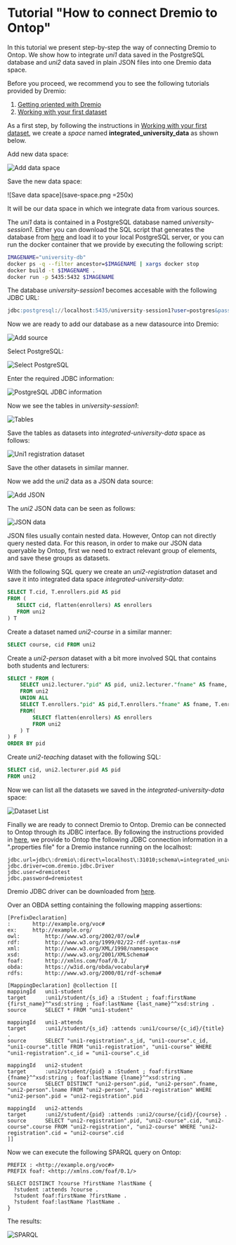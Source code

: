 Tutorial "How to connect Dremio to Ontop"
=====================================================================================================

In this tutorial we present step-by-step the way of connecting Dremio to Ontop. We show how to integrate *uni1* data saved in the PostgreSQL database and *uni2* data saved in plain JSON files into one Dremio data space. 

Before you proceed, we recommend you to see the following tutorials provided by Dremio:

  1. [Getting oriented with Dremio](https://www.dremio.com/tutorials/getting-oriented-to-dremio/)
  2. [Working with your first dataset](https://www.dremio.com/tutorials/working-with-your-first-dataset/)


As a first step, by following the instructions in [Working with your first dataset](https://www.dremio.com/tutorials/working-with-your-first-dataset/), we create a *space* named **integrated_university_data** as shown below.

Add new data space:

![Add data space](add-space.png) 

Save the new data space:

![Save data space](save-space.png =250x)

It will be our data space in which we integrate data from various sources.

The *uni1* data is contained in a PostgreSQL database named *university-session1*. Either you can download the SQL script that generates the database from [here](data/postgres-docker/db/university-session1.sql) and load it to your local PostgreSQL server, or you can run the docker container that we provide by executing the following script:

```bash
IMAGENAME="university-db"
docker ps -q --filter ancestor=$IMAGENAME | xargs docker stop
docker build -t $IMAGENAME .
docker run -p 5435:5432 $IMAGENAME
``` 
 
The database *university-session1* becomes accesable with the following JDBC URL:

```sql
jdbc:postgresql://localhost:5435/university-session1?user=postgres&password=postgres
``` 

Now we are ready to add our database as a new datasource into Dremio:

![Add source](add-source.png)

Select PostgreSQL:

![Select PostgreSQL](add-postgres.png)

Enter the required JDBC information:

![PostgreSQL JDBC information](postgres-info.png)

Now we see the tables in *university-session1*:

![Tables](postgres-tables.png)

Save the tables as datasets into *integrated-university-data* space as follows:

![Uni1 registration dataset](postgres-uni1-registration-dataset.png)

Save the other datasets in similar manner.


Now we add the *uni2* data as a JSON data source:

![Add JSON](add-json.png)

The *uni2* JSON data can be seen as follows:

![JSON data](see-json.png)

JSON files usually contain nested data. However, Ontop can not directly query nested data. For this reason, in order to make our JSON data queryable by Ontop, first we need to extract relevant group of elements, and save these groups as datasets. 

With the following SQL query we create an *uni2-registration* dataset and save it into integrated data space *integrated-university-data*:

```sql
SELECT T.cid, T.enrollers.pid AS pid 
FROM (
   SELECT cid, flatten(enrollers) AS enrollers 
   FROM uni2
) T
```

Create a dataset named *uni2-course* in a similar manner:

```sql
SELECT course, cid FROM uni2
``` 

Create a *uni2-person* dataset with a bit more involved SQL that contains both students and lecturers:

```sql
SELECT * FROM (
    SELECT uni2.lecturer."pid" AS pid, uni2.lecturer."fname" AS fname, uni2.lecturer."lname" AS lname 
    FROM uni2
    UNION ALL
    SELECT T.enrollers."pid" AS pid,T.enrollers."fname" AS fname, T.enrollers."lname" AS lnmae 
    FROM(
        SELECT flatten(enrollers) AS enrollers
        FROM uni2
    ) T
) F
ORDER BY pid
``` 

Create *uni2-teaching* dataset with the following SQL:

```sql
SELECT cid, uni2.lecturer.pid AS pid
FROM uni2
```

Now we can list all the datasets we saved in the *integrated-university-data* space:

![Dataset List](dataset-list.png)

Finally we are ready to connect Dremio to Ontop. Dremio can be connected to Ontop through its JDBC interface. By following the instructions provided in [here](https://docs.dremio.com/drivers/dremio-jdbc-driver.html), we provide  to Ontop the following JDBC connection information in a ".properties file" for a Dremio instance running on the localhost:

```
jdbc.url=jdbc\:dremio\:direct\=localhost\:31010;schema\=integrated_university_data
jdbc.driver=com.dremio.jdbc.Driver
jdbc.user=dremiotest
jdbc.password=dremiotest
``` 
Dremio JDBC driver can be downloaded from [here](https://www.dremio.com/drivers/). 

Over an OBDA setting containing the following mapping assertions:

```
[PrefixDeclaration]
:		http://example.org/voc#
ex:		http://example.org/
owl:		http://www.w3.org/2002/07/owl#
rdf:		http://www.w3.org/1999/02/22-rdf-syntax-ns#
xml:		http://www.w3.org/XML/1998/namespace
xsd:		http://www.w3.org/2001/XMLSchema#
foaf:		http://xmlns.com/foaf/0.1/
obda:		https://w3id.org/obda/vocabulary#
rdfs:		http://www.w3.org/2000/01/rdf-schema#

[MappingDeclaration] @collection [[
mappingId	uni1-student
target		:uni1/student/{s_id} a :Student ; foaf:firstName {first_name}^^xsd:string ; foaf:lastName {last_name}^^xsd:string . 
source		SELECT * FROM "uni1-student"

mappingId	uni1-attends
target		:uni1/student/{s_id} :attends :uni1/course/{c_id}/{title} .
source		SELECT "uni1-registration".s_id, "uni1-course".c_id, "uni1-course".title FROM "uni1-registration", "uni1-course" WHERE "uni1-registration".c_id = "uni1-course".c_id

mappingId	uni2-student
target		:uni2/student/{pid} a :Student ; foaf:firstName {fname}^^xsd:string ; foaf:lastName {lname}^^xsd:string . 
source		SELECT DISTINCT "uni2-person".pid, "uni2-person".fname, "uni2-person".lname FROM "uni2-person", "uni2-registration" WHERE "uni2-person".pid = "uni2-registration".pid

mappingId	uni2-attends
target		:uni2/student/{pid} :attends :uni2/course/{cid}/{course} .
source		SELECT "uni2-registration".pid, "uni2-course".cid, "uni2-course".course FROM "uni2-registration", "uni2-course" WHERE "uni2-registration".cid = "uni2-course".cid
]]
```

Now we can execute the following SPARQL query on Ontop:

```sparql
PREFIX : <http://example.org/voc#>
PREFIX foaf: <http://xmlns.com/foaf/0.1/>

SELECT DISTINCT ?course ?firstName ?lastName {
  ?student :attends ?course .
  ?student foaf:firstName ?firstName .
  ?student foaf:lastName ?lastName .
}
```

The results:

![SPARQL](sparql.png)
